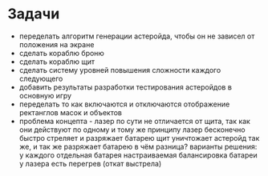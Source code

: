 # Задачи

- переделать алгоритм генерации астеройда, чтобы он не зависел от положения на экране
- сделать кораблю броню
- сделать кораблю щит
- сделать систему уровней повышения сложности каждого следующего
- добавить результаты разработки тестирования астеройдов в основную игру
- переделать то как включаются и отключаются отображение ректанглов масок и объектов
- проблема концепта - лазер по сути не отличается от щита, так как они действуют по одному и тому же принципу
    лазер бесконечно быстро стреляет и разряжает батарею
    щит уничтожает астеройд так же, и так же разряжает батарею
    в чём разница?
    варианты решения:
        у каждого отдельная батарея
        настраиваемая балансировка батареи
        у лазера есть перегрев (откат выстрела)
